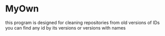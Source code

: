 # MyOwn
this program is designed for cleaning repositories from old versions of IDs
you can find any id by its versions or versions with names
